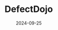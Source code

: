 ---  
layout: startup_page  
title: "DefectDojo"  
id: "defectdojo.com"  
permalink: "/defectdojodefectdojo.com09252024/"  
website: "https://defectdojo.com/"  
funding_round: "Series A"  
funding_amount: "$7M"  
investors: "Iolar Ventures, Aspenwood Ventures"  
about: "DefectDojo is an open-source platform for application security and vulnerability management. It offers a comprehensive approach to managing and improving an organization's security posture by aggregating data from various security tools, automating workflows, and delivering actionable insights. Its unique value proposition lies in being the only open-source solution in the Application Security Posture Management (ASPM) space, offering a unified command center for security and DevSecOps teams."  
markets: "Application Security, DevSecOps, Cybersecurity, Computer and Network Security"  
hq: "Austin, Texas, United States"  
founded_year: "2017"  
linkedin: "https://www.linkedin.com/company/defectdojo"  
twitter: "https://x.com/defectdojo"  
instagram: ""  
facebook: ""  
crunchbase: "https://www.crunchbase.com/organization/defectdojo"  
pitchbook: "https://pitchbook.com/profiles/company/512568-10"  

date_display: "25-Sep-2024"  
date: "2024-09-25"

# SEO Optimization  
meta_title: "DefectDojo - Series A Funding ($7M)"  
meta_description: "DefectDojo, DefectDojo is an open-source platform for application security and vulnerability management. It offers a comprehensive approach to managing and improv..."  
meta_keywords: "DefectDojo, Application Security, DevSecOps, Cybersecurity, Computer and Network Security, Series A funding"  
canonical_url: "https://startup.projectstartups.com/defectdojodefectdojo.com09252024/"  
---